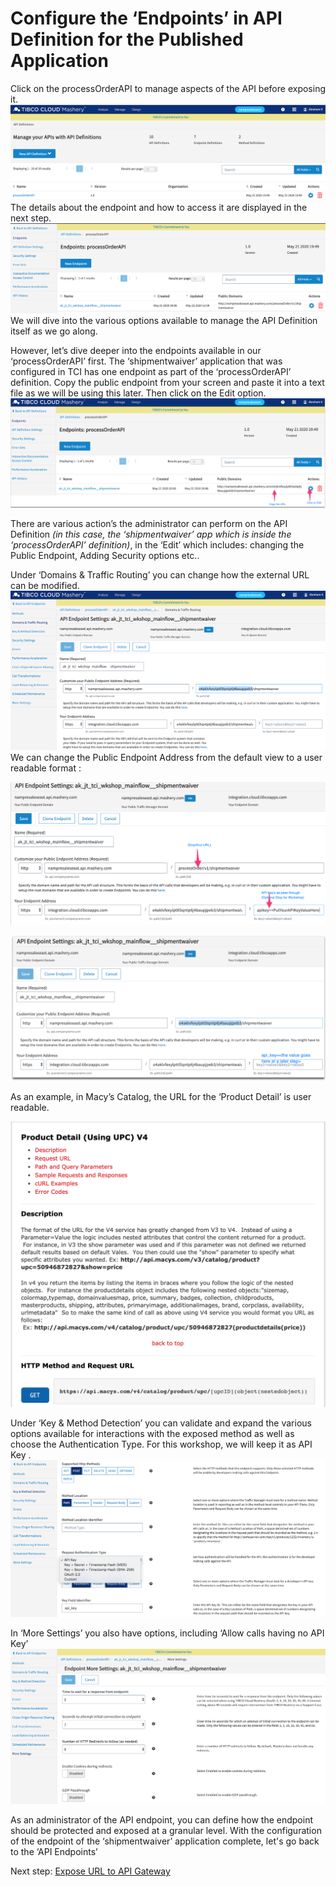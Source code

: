 # Configure the ‘Endpoints’ in API Definition for the Published Application

Click on the processOrderAPI to manage aspects of the API before exposing it.
![MASHDD1](/images/mashdd1/1.png)
The details about the endpoint and how to access it are displayed in the next step.
![MASHDD1](/images/mashdd1/2.png)
We will dive into the various options available to manage the API Definition itself as we go along.

However, let’s dive deeper into the endpoints available in our ‘processOrderAPI’ first. The ‘shipmentwaiver’ application that was configured in TCI has one endpoint as part of the ‘processOrderAPI’ definition.
Copy the public endpoint from your screen and paste it into a text file as we will be using this later.
Then click on the Edit option.
![MASHDD1](/images/mashdd1/3.png)

There are various action’s the administrator can perform on the API Definition *(in this case, the ‘shipmentwaiver’ app which is inside the ‘processOrderAPI’ definition)*, in the ‘Edit’ which includes: changing the Public Endpoint, Adding Security options etc..

Under ‘Domains & Traffic Routing’ you can change how the external URL can be modified.
![MASHDD1](/images/mashdd1/4.png)
We can change the Public Endpoint Address from the default view to a user readable format :

![MASHDD1](/images/mashdd1/5.png)

![MASHDD1](/images/mashdd1/6.png)

As an example, in Macy’s Catalog, the URL for the ‘Product Detail’ is user readable.

![MASHDD1](/images/mashdd1/7.png)

Under ‘Key & Method Detection’ you can validate and expand the various options available for interactions with the exposed method as well as choose the Authentication Type.
For this workshop, we will keep it as API Key .
![MASHDD1](/images/mashdd1/8.png)

In ‘More Settings’ you also have options, including ‘Allow calls having no API Key’
![MASHDD1](/images/mashdd1/9.png)

As an administrator of the API endpoint, you can define how the endpoint should be protected and exposed at a granular level.
With the configuration of the endpoint of the ‘shipmentwaiver’ application complete, let's go back to the ‘API Endpoints’



Next step: [Expose URL to API Gateway](3.TCE.md)
